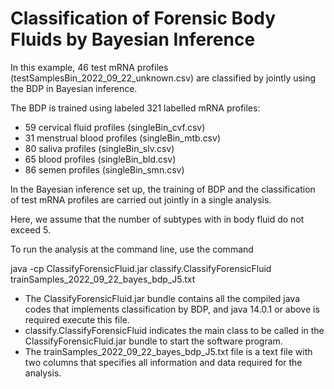 # Classification of Forensic Body Fluids by Bayesian Inference

In this example, 46 test mRNA profiles (testSamplesBin_2022_09_22_unknown.csv) are classified by jointly using the BDP in Bayesian inference.

The BDP is trained using labeled 321 labelled mRNA profiles: 

* 59 cervical fluid profiles (singleBin_cvf.csv)
* 31 menstrual blood profiles (singleBin_mtb.csv)
* 80 saliva profiles (singleBin_slv.csv)
* 65 blood profiles (singleBin_bld.csv)
* 86 semen profiles (singleBin_smn.csv)

In the Bayesian inference set up, the training of BDP and the classification of test mRNA profiles are carried out jointly in a single analysis.

Here, we assume that the number of subtypes with in body fluid do not exceed 5.


To run the analysis at the command line, use the command

java -cp ClassifyForensicFluid.jar classify.ClassifyForensicFluid trainSamples_2022_09_22_bayes_bdp_J5.txt


* The ClassifyForensicFluid.jar bundle contains all the compiled java codes that implements classification by BDP, and java 14.0.1 or above is required execute this file.
* classify.ClassifyForensicFluid indicates the main class to be called in the ClassifyForensicFluid.jar bundle to start the software program.
* The trainSamples_2022_09_22_bayes_bdp_J5.txt file is a text file with two columns that specifies all information and data required for the analysis.


 


